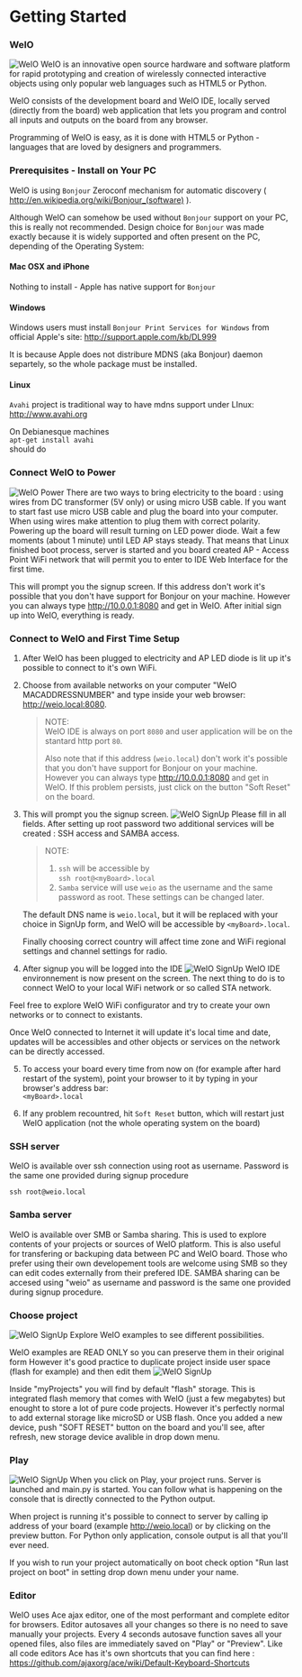 Getting Started
===============

### WeIO
![WeIO](images/weio.svg)
WeIO is an innovative open source hardware and software platform for rapid prototyping and creation of wirelessly connected interactive objects using only popular web languages such as HTML5 or Python.

WeIO consists of the development board and WeIO IDE, locally served (directly from the board) web application that lets you program and control all inputs and outputs on the board from any browser.

Programming of WeIO is easy, as it is done with HTML5 or Python - languages that are loved by designers and programmers.

### Prerequisites - Install on Your PC
WeIO is using `Bonjour` Zeroconf mechanism for automatic discovery ( http://en.wikipedia.org/wiki/Bonjour_(software) ).

Although WeIO can somehow be used without `Bonjour` support on your PC, this is really not recommended. Design choice for `Bonjour` was made exactly because it is widely supported and often present on the PC, depending of the Operating System:

#### Mac OSX and iPhone
Nothing to install - Apple has native support for `Bonjour`

#### Windows
Windows users must install `Bonjour Print Services for Windows` from official Apple's site: http://support.apple.com/kb/DL999

It is because Apple does not distribure MDNS (aka Bonjour) daemon separtely, so the whole package must be installed.

#### Linux
`Avahi` project is traditional way to have mdns support under LInux: http://www.avahi.org 

On Debianesque machines   
`apt-get install avahi`  
should do


### Connect WeIO to Power
![WeIO Power](images/power.jpg)
There are two ways to bring electricity to the board : using wires from DC transformer (5V only) or using micro USB cable. If you want to start fast use micro USB cable and plug the board into your computer. When using wires make attention to plug them with correct polarity. Powering up the board will result turning on LED power diode. Wait a few moments (about 1 minute) until LED AP stays steady. That means that Linux finished boot process, server is started and you board created AP - Access Point WiFi network that will permit you to enter to IDE Web Interface for the first time.

 This will prompt you the signup screen. If this address don't work it's possible that you don't have support for Bonjour on your machine. However you can always type http://10.0.0.1:8080 and get in WeIO.
After initial sign up into WeIO, everything is ready. 

### Connect to WeIO and First Time Setup
1. After WeIO has been plugged to electricity and AP LED diode is lit up it's possible to connect to it's own WiFi.

2. Choose from available networks on your computer "WeIO MACADDRESSNUMBER" and type inside your web browser:  
http://weio.local:8080.

    >NOTE:  
    >WeIO IDE is always on port `8080` and user application will be on the stantard http port `80`.
    >
    >Also note that if this address (`weio.local`) don't work it's possible that you don't have support for Bonjour on your machine. However you can always type http://10.0.0.1:8080 and get in WeIO.
    >If this problem persists, just click on the button "Soft Reset" on the board.

3. This will prompt you the signup screen.
![WeIO SignUp](images/signup.jpg)
Please fill in all fields. After setting up root password two additional services will be created : SSH access and SAMBA access.

    > NOTE:  
    > 1. `ssh` will be accessible by  
    >`ssh root@<myBoard>.local`  
    > 2. `Samba` service will use `weio` as the username and the same password as root. These settings can be changed later.

    The default DNS name is `weio.local`, but it will be replaced with your choice in SignUp form, and WeIO will be accessible by `<myBoard>.local`.

    Finally choosing correct country will affect time zone and WiFi regional settings and channel settings for radio.

4. After signup you will be logged into the IDE
![WeIO SignUp](images/ide.jpg)
WeIO IDE environnement is now present on the screen. The next thing to do is to connect WeIO to your local WiFi network or so called STA network.

  Feel free to explore WeIO WiFi configurator and try to create your own networks or to connect to existants.

  Once WeIO connected to Internet it will update it's local time and date, updates will be accessibles and other objects or services on the network can be directly accessed.

5. To access your board every time from now on (for example after hard restart of the system), point your browser to it by typing in your browser's address bar:   
`<myBoard>.local`

6. If any problem recountred, hit `Soft Reset` button, which will restart just WeIO application (not the whole operating system on the board)


### SSH server
WeIO is available over ssh connection using root as username. Password is the same one provided during signup procedure
```shell
ssh root@weio.local
```
### Samba server
WeIO is available over SMB or Samba sharing. This is used to explore contents of your projects or sources of WeIO platform. This is also  useful for transfering or backuping data between PC and WeIO board. Those who prefer using their own developement tools are welcome using SMB so they can edit codes externally from their prefered IDE.
SAMBA sharing can be accesed using "weio" as username and password is the same one provided during signup procedure.

### Choose project
![WeIO SignUp](images/projects.jpg)
Explore WeIO examples to see different possibilities.

WeIO examples are READ ONLY so you can preserve them in their original form
However it's good practice to duplicate project inside user space (flash for example) and then edit them
![WeIO SignUp](images/flash.jpg)


Inside "myProjects" you will find by default "flash" storage. This is integrated flash memory that comes with WeIO (just a few megabytes) but enought to store a lot of pure code projects. 
However it's perfectly normal to add external storage like microSD or USB flash. Once you added a new device, push "SOFT RESET" button on the board and you'll see, after refresh, new storage device avalible in drop down menu.

### Play
![WeIO SignUp](images/playstop.jpg)
When you click on Play, your project runs. Server is launched and main.py is started. You can follow what is happening on the console that is directly connected to the Python output.

When project is running it's possible to connect to server by calling ip address of your board (example http://weio.local) or by clicking on the preview button. For Python only application, console output is all that you'll ever need.

If you wish to run your project automatically on boot check option "Run last project on boot" in setting drop down menu under your name.

### Editor
WeIO uses Ace ajax editor, one of the most performant and complete editor for browsers. Editor autosaves all your changes so there is no need to save manually your projects. Every 4 seconds autosave function saves all your opened files, also files are immediately saved on "Play" or "Preview".
Like all code editors Ace has it's own shortcuts that you can find here :
https://github.com/ajaxorg/ace/wiki/Default-Keyboard-Shortcuts